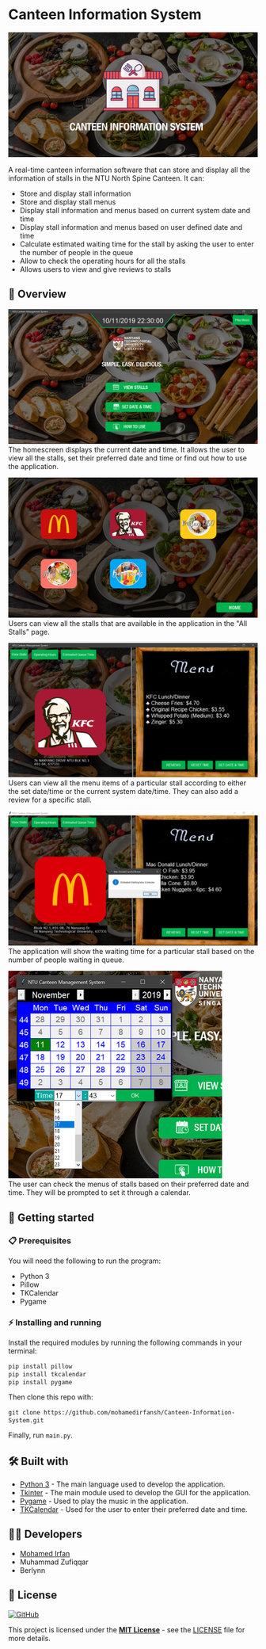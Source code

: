# Canteen Information System

![Cover](images/cover.png)

A real-time canteen information software that can store and display all the information of stalls in the NTU North Spine Canteen. It can:  
+ Store and display stall information
+ Store and display stall menus
+ Display stall information and menus based on current system date and time
+ Display stall information and menus based on user defined date and time
+ Calculate estimated waiting time for the stall by asking the user to enter the number of people in the queue
+ Allow to check the operating hours for all the stalls
+ Allows users to view and give reviews to stalls

## 📖 Overview

![Homescreen](images/home.png)  
The homescreen displays the current date and time. It allows the user to view all the stalls, set their preferred date and time or find out how to use the application.  


![All stalls page](images/all_stalls.png)  
Users can view all the stalls that are available in the application in the "All Stalls" page.  


![KFC page](images/kfc_page.png)  
Users can view all the menu items of a particular stall according to either the set date/time or the current system date/time. They can also add a review for a specific stall.  


![Waiting Time](images/waiting_time.png)  
The application will show the waiting time for a particular stall based on the number of people waiting in queue.  


![Set date & time](images/set_datetime.png)  
The user can check the menus of stalls based on their preferred date and time. They will be prompted to set it through a calendar.  

## 🚀 Getting started
### 📋 Prerequisites

You will need the following to run the program:
+ Python 3
+ Pillow
+ TKCalendar
+ Pygame

### ⚡️ Installing and running

Install the required modules by running the following commands in your terminal:
```
pip install pillow
pip install tkcalendar
pip install pygame
```
Then clone this repo with:
```
git clone https://github.com/mohamedirfansh/Canteen-Information-System.git
```
Finally, run ```main.py```.

## 🛠️ Built with

+ [Python 3](https://www.python.org/) - The main language used to develop the application.
+ [Tkinter](https://docs.python.org/3/library/tkinter.html) - The main module used to develop the GUI for the application.
+ [Pygame](https://www.pygame.org/docs/) - Used to play the music in the application.
+ [TKCalendar](https://pypi.org/project/tkcalendar/) - Used for the user to enter their preferred date and time.

## 👨‍💻 Developers

+ [Mohamed Irfan](https://github.com/mohamedirfansh)
+ Muhammad Zufiqqar
+ Berlynn

## 📄 License

[![GitHub](https://img.shields.io/github/license/mohamedirfansh/Canteen-Information-System)](https://github.com/mohamedirfansh/Canteen-Information-System/blob/master/LICENSE)

This project is licensed under the **[MIT License](http://opensource.org/licenses/mit-license.php)** - see the [LICENSE](https://github.com/mohamedirfansh/Canteen-Information-System/blob/master/LICENSE) file for more details.  


